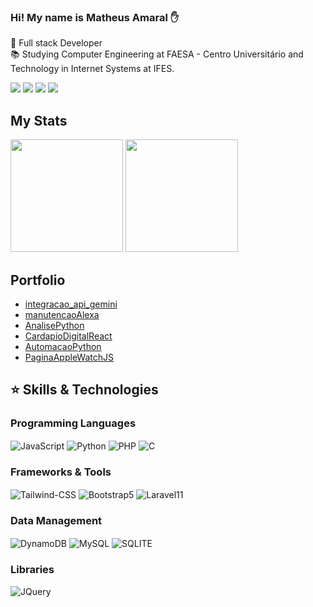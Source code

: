 ### Hi! My name is Matheus Amaral ✋

🏢 Full stack Developer<br>
📚 Studying Computer Engineering at FAESA - Centro Universitário and Technology in Internet Systems at IFES.

<a href="https://linkedin.com/in/matheusadc"><img src="https://img.shields.io/badge/LinkedIn-0077B5?style=for-the-badge&logo=linkedin&logoColor=white" target="_blank"></a>
<a href="https://discord.gg/9CSSGYc3ca"><img src="https://img.shields.io/badge/Discord-7289DA?style=for-the-badge&logo=discord&logoColor=white" target="_blank"></a>
<a href="https://instagram.com/macsapiens"><img src="https://img.shields.io/badge/Instagram-E4405F?style=for-the-badge&logo=instagram&logoColor=white" target="_blank"><a>
<a href="mailto:costa.mac023@gmail.com"><img src="https://img.shields.io/badge/Gmail-D14836?style=for-the-badge&logo=gmail&logoColor=white" target="_blank"></a>

## My Stats
<div>
    <img height="180em" src="https://github-readme-stats.vercel.app/api?username=MatheusADC&show_icons=true&theme=aura&include_all_commits=true&count_private=true">
    <img height="180em" src="https://github-readme-stats.vercel.app/api/top-langs/?username=MatheusADC&layout=compact&langs_count=16&theme=aura&size_weight=0.5&count_weight=0.5">
</div>

## Portfolio
- [integracao_api_gemini](https://github.com/MatheusADC/integracao_api_gemini)
- [manutencaoAlexa](https://github.com/MatheusADC/manutencaoAlexa)
- [AnalisePython](https://github.com/MatheusADC/AnalisePython)
- [ CardapioDigitalReact](https://github.com/MatheusADC/CardapioDigitalReact)
- [AutomacaoPython](https://github.com/MatheusADC/AutomacaoPython)
- [PaginaAppleWatchJS](https://github.com/MatheusADC/PaginaAppleWatchJS)

## ⭐ Skills & Technologies

### Programming Languages
<div style="display: inline_block">
    <img align="center" alt="JavaScript" src="https://img.shields.io/badge/JavaScript-F7DF1E?style=for-the-badge&logo=javascript&logoColor=black"/>
    <img align="center" alt="Python" src="https://img.shields.io/badge/Python-3776AB?style=for-the-badge&logo=python&logoColor=white"/>
    <img align="center" alt="PHP" src="https://img.shields.io/badge/PHP-777BB4?style=for-the-badge&logo=php&logoColor=white"/>
    <img align="center" alt="C" src="https://img.shields.io/badge/C-00599C?style=for-the-badge&logo=c&logoColor=white"/>
</div>

### Frameworks & Tools
<div style="display: inline_block">
        <img align="center" alt="Tailwind-CSS" src="https://img.shields.io/badge/Tailwind_CSS-38B2AC?style=for-the-badge&logo=tailwind-css&logoColor=white"/>
        <img align="center" alt="Bootstrap5" src="https://img.shields.io/badge/Bootstrap-563D7C?style=for-the-badge&logo=bootstrap&logoColor=white"/>
        <img align="center" alt="Laravel11" src="https://img.shields.io/badge/Laravel-FF2D20?style=for-the-badge&logo=laravel&logoColor=white"/>
</div>

### Data Management
<div style="display: inline_block">
        <img align="center" alt="DynamoDB" src="https://img.shields.io/badge/Amazon%20DynamoDB-4053D6?style=for-the-badge&logo=Amazon%20DynamoDB&logoColor=white"/> 
        <img align="center" alt="MySQL" src="https://img.shields.io/badge/MySQL-005C84?style=for-the-badge&logo=mysql&logoColor=white"/>
        <img align="center" alt="SQLITE" src="https://img.shields.io/badge/SQLite-07405E?style=for-the-badge&logo=sqlite&logoColor=white"/>
</div>


### Libraries
<div style="display: inline_block">
        <img align="center" alt="JQuery" src="https://img.shields.io/badge/jQuery-0769AD?style=for-the-badge&logo=jquery&logoColor=white"/>
</div>
